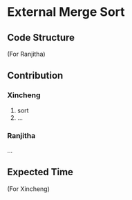 # External Merge Sort

## Code Structure

(For Ranjitha)

## Contribution

### Xincheng

1. sort
2. ...

### Ranjitha

...


## Expected Time

(For Xincheng)
